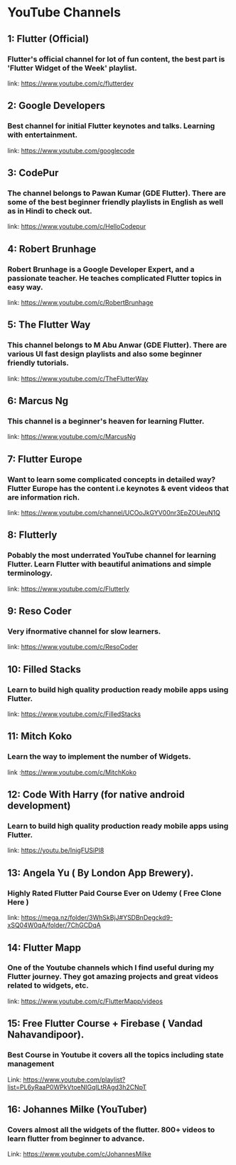 # YouTube Channels

## 1: Flutter (Official)
### Flutter's official channel for lot of fun content, the best part is 'Flutter Widget of the Week' playlist.
link: https://www.youtube.com/c/flutterdev

## 2: Google Developers
### Best channel for initial Flutter keynotes and talks. Learning with entertainment.
link: https://www.youtube.com/googlecode

## 3: CodePur
### The channel belongs to Pawan Kumar (GDE Flutter). There are some of the best beginner friendly playlists in English as well as in Hindi to check out.
link: https://www.youtube.com/c/HelloCodepur

## 4: Robert Brunhage
### Robert Brunhage is a Google Developer Expert, and a passionate teacher. He teaches complicated Flutter topics in easy way.
link: https://www.youtube.com/c/RobertBrunhage

## 5: The Flutter Way
### This channel belongs to M Abu Anwar (GDE Flutter). There are various UI fast design playlists and also some beginner friendly tutorials.
link: https://www.youtube.com/c/TheFlutterWay

## 6: Marcus Ng
### This channel is a beginner's heaven for learning Flutter.
link: https://www.youtube.com/c/MarcusNg

## 7: Flutter Europe
### Want to learn some complicated concepts in detailed way? Flutter Europe has the content i.e keynotes & event videos that are information rich.
link: https://www.youtube.com/channel/UCOoJkGYV00nr3EpZOUeuN1Q

## 8: Flutterly
### Pobably the most underrated YouTube channel for learning Flutter. Learn Flutter with beautiful animations and simple terminology.
link: https://www.youtube.com/c/Flutterly

## 9: Reso Coder
### Very ifnormative channel for slow learners.
link: https://www.youtube.com/c/ResoCoder

## 10: Filled Stacks
### Learn to build high quality production ready mobile apps using Flutter.
link: https://www.youtube.com/c/FilledStacks

## 11: Mitch Koko
### Learn the way to implement the number of Widgets.
link :https://www.youtube.com/c/MitchKoko

## 12: Code With Harry (for native android development)
### Learn to build high quality production ready mobile apps using Flutter.
link: https://youtu.be/InigFUSiPl8

## 13: Angela Yu ( By London App Brewery).
### Highly Rated  Flutter Paid Course Ever on Udemy ( Free Clone Here )
link: <https://mega.nz/folder/3WhSkBjJ#YSDBnDegckd9-xSQ04W0qA/folder/7ChGCDqA>

## 14: Flutter Mapp
### One of the Youtube channels which I find useful during my Flutter journey. They got amazing projects and great videos related to widgets, etc.
link: https://www.youtube.com/c/FlutterMapp/videos

## 15: Free Flutter Course + Firebase ( Vandad Nahavandipoor).
### Best Course in Youtube it covers all the topics including state management
Link: https://www.youtube.com/playlist?list=PL6yRaaP0WPkVtoeNIGqILtRAgd3h2CNpT

## 16: Johannes Milke (YouTuber) 
### Covers almost all the widgets of the flutter. 800+ videos to learn flutter from beginner to advance.
Link: https://www.youtube.com/c/JohannesMilke

